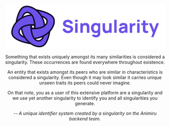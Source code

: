 <div align="center" width="100">
  <img src="./banner.png" alt="logo... get better internet nerd"/>
  <p>Something that exists uniquely amongst its many similarities is considered a singularity. These occurrences are found everywhere throughout existence.</p>
  <p>An entity that exists amongst its peers who are similar in characteristics is considered a singularity. Even though it may look similar it carries unique unseen traits its peers could never imagine.</p>
  <p>On that note, you as a user of this extensive platform are a singularity and we use yet another singularity to identify you and all singularities you generate.</p>
  <p><i>-- A unique identifier system created by a singularity on
the Animiru backend team.</i></p>
</div>
